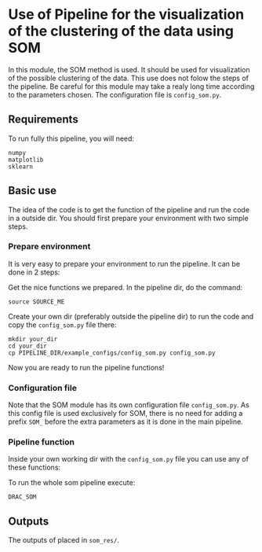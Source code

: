 # Use of Pipeline for the visualization of the clustering of the data using SOM
In this module, the SOM method is used.
It should be used for visualization of the possible clustering of the data.
This use does not folow the steps of the pipeline.
Be careful for this module may take a realy long time according to the parameters chosen.
The configuration file is `config_som.py`.


## Requirements
To run fully this pipeline, you will need:

	numpy
	matplotlib
	sklearn

## Basic use
The idea of the code is to get the function of the pipeline and run the code in a outside dir.
You should first prepare your environment with two simple steps.

### Prepare environment
It is very easy to prepare your environment to run the pipeline.
It can be done in 2 steps:

Get the nice functions we prepared. In the pipeline dir, do the command:

	source SOURCE_ME

Create your own dir (preferably outside the pipeline dir) to run the code and copy the `config_som.py` file there:

	mkdir your_dir
	cd your_dir
	cp PIPELINE_DIR/example_configs/config_som.py config_som.py

Now you are ready to run the pipeline functions!

### Configuration file
Note that the SOM module has its own configuration file `config_som.py`.
As this config file is used exclusively for SOM,
there is no need for adding a prefix `SOM_` before the extra parameters
as it is done in the main pipeline.

### Pipeline function
Inside your own working dir with the `config_som.py` file you can use any of these functions:

To run the whole som pipeline execute:

	DRAC_SOM

## Outputs
The outputs of placed in `som_res/`.
